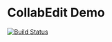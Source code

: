 CollabEdit Demo
======

[![Build Status](https://secure.travis-ci.org/az7arul/collabEditDemo.png)](http://travis-ci.org/az7arul/collabEditDemo)